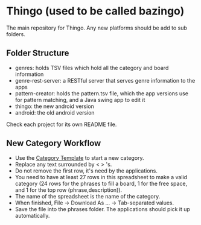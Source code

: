 Thingo (used to be called bazingo)
=======
The main repository for Thingo.
Any new platforms should be add to sub folders.

Folder Structure
----------------
 - genres: holds TSV files which hold all the category and board information
 - genre-rest-server: a RESTful server that serves genre information to the apps
 - pattern-creator: holds the pattern.tsv file, which the app versions use for pattern matching, and a Java swing app to edit it
 - thingo: the new android version
 - android: the old android version

Check each project for its own README file.


New Category Workflow
---------------------
 - Use the [Category Template](https://docs.google.com/spreadsheets/d/1u62Q9ueQddll7_lgGMFd6FxEpJd30frjH8mAV3CdY_4/edit#gid=0) to start a new category.
 - Replace any text surrounded by < > 's.
 - Do not remove the first row, it's need by the applications.
 - You need to have at least 27 rows in this spreadsheet to make a valid category (24 rows for the phrases to fill a board, 1 for the free space, and 1 for the top row (phrase,description)).
 - The name of the spreadsheet is the name of the category.
 - When finished, File -> Download As ... -> Tab-separated values.
 - Save the file into the phrases folder. The applications should pick it up automatically.
